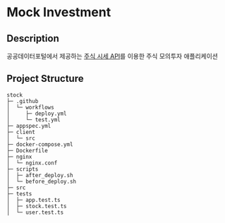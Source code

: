 # Mock Investment
## Description
공공데이터포털에서 제공하는 [주식 시세 API](https://www.data.go.kr/tcs/dss/selectApiDataDetailView.do?publicDataPk=15094808)를 이용한 주식 모의투자 애플리케이션

## Project Structure
```
stock
├─ .github
│  └─ workflows
│     ├─ deploy.yml
│     └─ test.yml
├─ appspec.yml
├─ client
│  └─ src
├─ docker-compose.yml
├─ Dockerfile
├─ nginx
│  └─ nginx.conf
├─ scripts
│  ├─ after_deploy.sh
│  └─ before_deploy.sh
├─ src
├─ tests
│  ├─ app.test.ts
│  ├─ stock.test.ts
│  └─ user.test.ts
```